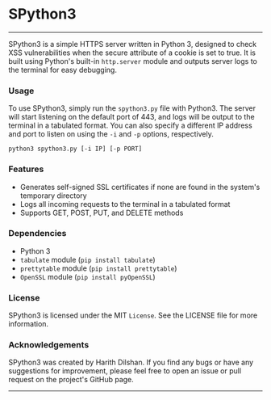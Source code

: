 # SPython3
---
SPython3 is a simple HTTPS server written in Python 3, designed to check XSS vulnerabilities when the secure attribute of a cookie is set to true. It is built using Python's built-in `http.server` module and outputs server logs to the terminal for easy debugging.

### Usage
To use SPython3, simply run the `spython3.py` file with Python3. The server will start listening on the default port of 443, and logs will be output to the terminal in a tabulated format. You can also specify a different IP address and port to listen on using the `-i` and `-p` options, respectively.

```
python3 spython3.py [-i IP] [-p PORT]
```

### Features
* Generates self-signed SSL certificates if none are found in the system's temporary directory
* Logs all incoming requests to the terminal in a tabulated format
* Supports GET, POST, PUT, and DELETE methods

### Dependencies
* Python 3
* `tabulate` module (`pip install tabulate`)
* `prettytable` module (`pip install prettytable`)
* `OpenSSL` module (`pip install pyOpenSSL`)

### License
SPython3 is licensed under the MIT `License`. See the LICENSE file for more information.

### Acknowledgements
SPython3 was created by Harith Dilshan. If you find any bugs or have any suggestions for improvement, please feel free to open an issue or pull request on the project's GitHub page.

---
